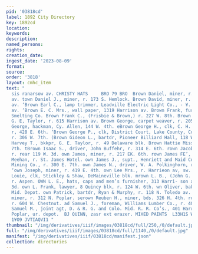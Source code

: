 ```yaml
---
pid: '03818cd'
label: 1892 City Directory
key: 1892cd
location: 
keywords: 
description: 
named_persons: 
rights: 
creation_date: 
ingest_date: '2023-08-09'
format: 
source: 
order: '3818'
layout: cmhc_item
text: "                                                                       LE BROWN,
  sis ranarsow av. CHRISTY HATS     BRO 79 BRO  Brown Daniel, miner, r. 128 S. Toledo
  av. town Daniel J., miner, r. 173 S. Hemlock. Brown David, miner, r. 118 N. Toledo
  av. ‘Brown Earl C., lamp trimmer, Leadville Electric Light Co., - ¥. 1819 Harrison
  av. ‘Brown E. C. Mrs., wall paper, 1319 Harrison av. Brown Frank, furnaceman, Holden
  Smelting Co. Brown Frank C., (Frisbie & Brown,) r. 227 W. 8th. Brown Fred. M., clk,
  G. E, Taylor, r. 615 Harrison av. Brown George, carpet weaver, r. 2054 E. 7th. ‘Brown
  George, hackman, Cy. Allen, 144 W. 4th. eBrown George H., clk, C. H. Poikinghorn,
  r, 428 E. 6th. ‘Brown George P., clk, District Court, Lake County, Court > House,
  r. 306 W. 7th. (Brown Gideon L., bartdr, Pioneer Billiard Hall, 118 W. 2d. Grown
  Harvey T., bkkpr, G. E. Taylor, r. 49 Delaware blk. Brown Hattie Miss, r. 130 E.
  7th. tBrown Isaac S., driver, John Buffehr, r. 314 E. 6th. rown Jacob D., carpenter,
  r. rear 119 W. 3d. own James, miner, r. 217 EK. 6th. rown James FE’, bartdr, J.C.
  Meehan, r. St. James Hotel. own James J., supt., Henriett and Maid Consolidated
  Mining Co., r. 300 E. 7th. own James N., driver, W. A. Polkinghorn, r. 811 E. 8th.
  ‘own Joseph, miner, r. 419 E. 4th. own Lee Mrs., r. Harrieon av, sw. cor. 7th. wn
  Louie, clk, Stickley & Shaw, DeMaineville blk. mrown L. B., (John G. Morgan & Co.,)
  r. Aspen. OWN L. E., hats, caps and men’s furnisher, 313 Harri- son av,r. 144 W.
  3d. own L. Frank, lawyer, 8 Quincy blk, r. 124 W. 6th. wn Oliver, baker, r. Colo.
  Mid. Depot. own Patrick, bartdr, Ryan & Murphy, r. 118 N. Toledo av. town Patrick,
  miner, r. 312 N. Poplar. serown Reuben H., miner, bds. 326 H. 4th. rown Robert L.,
  r. 604 W. Chestnut. ad Samuel J., foreman, Williams Lumber Co., r. 401 . 6th. wn
  Samuel M., joint agt, D. & R. G. and Colo. Mid. R. R. Co’s., 401 Harrison av, r.
  Poplar, ur. depot.  BJ QUINN, zasr ext erazer. MIXED PAINTS  L33H1S WV d0d S06 ANVAWOD
  1¥O9 JVTIAQVI1 "
thumbnail: "/img/derivatives/iiif/images/03818cd/full/250,/0/default.jpg"
full: "/img/derivatives/iiif/images/03818cd/full/1140,/0/default.jpg"
manifest: "/img/derivatives/iiif/03818cd/manifest.json"
collection: directories
---
```


